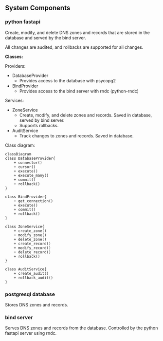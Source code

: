 ## System Components
### python fastapi
Create, modify, and delete DNS zones and records that are stored in the database and served by the bind server.

All changes are audited, and rollbacks are supported for all changes.

**Classes:**

Providers: 
- DatabaseProvider
  - Provides access to the database with psycopg2
- BindProvider
  - Provides access to the bind server with rndc (python-rndc)

Services:
- ZoneService
  - Create, modify, and delete zones and records. Saved in database, served by bind server.
  - Supports rollbacks.
- AuditService
  - Track changes to zones and records. Saved in database.

Class diagram:
```mermaid
classDiagram
class DatabaseProvider{
    + connector()
    + cursor()
    + execute()
    + execute_many()
    + commit()
    + rollback()
}

class BindProvider{
    + get_connection()
    + execute()
    + commit()
    + rollback()
}

class ZoneService{
    + create_zone()
    + modify_zone()
    + delete_zone()
    + create_record()
    + modify_record()
    + delete_record()
    + rollback()
}

class AuditService{
    + create_audit()
    + rollback_audit()
}
```





### postgresql database
Stores DNS zones and records.
### bind server
Serves DNS zones and records from the database. Controlled by the python fastapi server using rndc.

